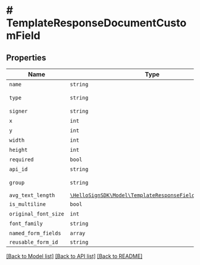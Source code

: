 # # TemplateResponseDocumentCustomField



## Properties

Name | Type | Description | Notes
------------ | ------------- | ------------- | -------------
| `name` | ```string``` |  The name of the Custom Field.  |  |
| `type` | ```string``` |  The type of this Custom Field. Only `text` and `checkbox` are currently supported.  |  |
| `signer` | ```string``` |  The signer of the Custom Field.  |  |
| `x` | ```int``` |  The horizontal offset in pixels for this form field.  |  |
| `y` | ```int``` |  The vertical offset in pixels for this form field.  |  |
| `width` | ```int``` |  The width in pixels of this form field.  |  |
| `height` | ```int``` |  The height in pixels of this form field.  |  |
| `required` | ```bool``` |  Boolean showing whether or not this field is required.  |  |
| `api_id` | ```string``` |  The unique ID for this field.  |  |
| `group` | ```string``` |  The name of the group this field is in. If this field is not a group, this defaults to `null`.  |  |
| `avg_text_length` | [```\HelloSignSDK\Model\TemplateResponseFieldAvgTextLength```](TemplateResponseFieldAvgTextLength.md) |    |  |
| `is_multiline` | ```bool``` |  Whether this form field is multiline text.  |  |
| `original_font_size` | ```int``` |  Original font size used in this form field&#39;s text.  |  |
| `font_family` | ```string``` |  Font family used in this form field&#39;s text.  |  |
| `named_form_fields` | ```array``` |  _t__TemplateResponseDocumentCustomField::NAMED_FORM_FIELDS  |  |
| `reusable_form_id` | ```string``` |    |  |

[[Back to Model list]](../../README.md#models) [[Back to API list]](../../README.md#endpoints) [[Back to README]](../../README.md)
